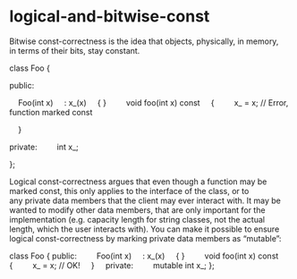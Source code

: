 # logical-and-bitwise-const

Bitwise const-correctness is the idea that objects, physically, in
memory, in terms of their bits, stay constant. 

class Foo
 {

public:

    Foo(int x)
     : x_(x)
     { }
    
     void foo(int x) const
     {
         x_ = x; // Error, function marked const

    }

private:
    
     int x_;

};

Logical const-correctness argues that even though a function may be
marked const, this only applies to the interface of the class, or to
any private data members that the client may ever interact with. It may
be wanted to modify other data members, that are only important for the
implementation (e.g. capacity length for string classes, not the actual
length, which the user interacts with). You can make it possible to
ensure logical const-correctness by marking private data members
as “mutable”:

class Foo
 {
public:
    
     Foo(int x)
     : x_(x)
     { }
    
     void foo(int x) const
     {
         x_ = x; // OK!
     }
    
 private:
    
     mutable int x_;
 };


